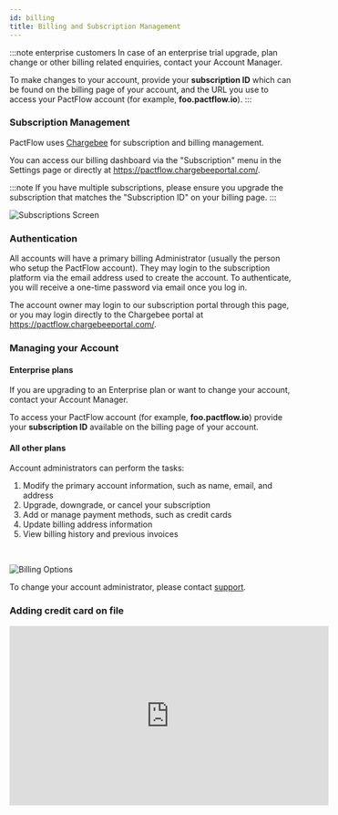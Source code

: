```yaml
---
id: billing
title: Billing and Subscription Management
---
```


:::note enterprise customers
In case of an enterprise trial upgrade, plan change or other billing related enquiries, contact your Account Manager.

To make changes to your account, provide your **subscription ID** which can be found on the billing page of your account, and the URL you use to access your PactFlow account (for example, **foo.pactflow.io**).
:::

### Subscription Management

PactFlow uses [Chargebee](https://www.chargebee.com/) for subscription and billing management. 

You can access our billing dashboard via the "Subscription" menu in the Settings page or directly at https://pactflow.chargebeeportal.com/.

:::note
If you have multiple subscriptions, please ensure you upgrade the subscription that matches the "Subscription ID" on your billing page.
:::

![Subscriptions Screen](/ui/clarity/settings-subscription.png)

### Authentication

All accounts will have a primary billing Administrator (usually the person who setup the PactFlow account). They may login to the subscription platform via the email address used to create the account. To authenticate, you will receive a one-time password via email once you log in.

The account owner may login to our subscription portal through this page, or you may login directly to the Chargebee portal at https://pactflow.chargebeeportal.com/.

### Managing your Account

#### Enterprise plans

If you are upgrading to an Enterprise plan or want to change your account, contact your Account Manager.

To access your PactFlow account (for example, **foo.pactflow.io**) provide your **subscription ID** available on the billing page of your account.

#### All other plans

Account administrators can perform the tasks:

1. Modify the primary account information, such as name, email, and address
2. Upgrade, downgrade, or cancel your subscription
3. Add or manage payment methods, such as credit cards
4. Update billing address information
5. View billing history and previous invoices

&nbsp;

![Billing Options](/ui/billing-options.png)

To change your account administrator, please contact [support](https://support.smartbear.com/pactflow/message/).

### Adding credit card on file

<iframe width="560" height="315" src="https://www.youtube.com/embed/R8DBH-Dqw-c" frameBorder="0" allow="accelerometer; autoplay; encrypted-media; gyroscope; picture-in-picture" allowFullScreen></iframe>